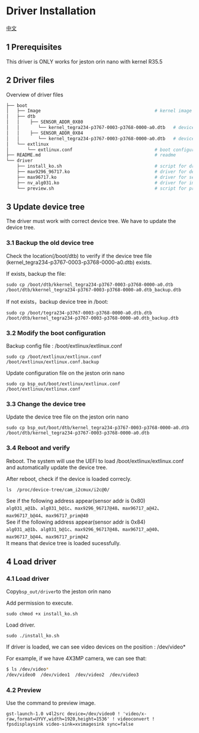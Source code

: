 # Driver Installation
[中文](./README_CN.md)

## 1 Prerequisites

This driver is ONLY works for jeston orin nano with kernel R35.5

## 2 Driver files

Overview of driver files

``` bash
├── boot
│   ├── Image                                           # kernel image
│   ├── dtb
│   │    ├── SENSOR_ADDR_0X80
│   │       └── kernel_tegra234-p3767-0003-p3768-0000-a0.dtb   # device tree (sensor addr 0x80)
│   │    ├── SENSOR_ADDR_0X84
│   │       └── kernel_tegra234-p3767-0003-p3768-0000-a0.dtb   # device tree (sensor addr 0x84)
│   └── extlinux
│       └── extlinux.conf                               # boot configuration
├── README.md                                           # readme
└── driver
    ├── install_ko.sh                                   # script for driver installation 
    ├── max9296_96717.ko                                # driver for deserdes
    ├── max96717.ko                                     # driver for serdes
    ├── nv_alg031.ko                                    # driver for image sensor
    └── preview.sh                                      # script for preview
```
## 3 Update device tree

The driver must work with correct device tree. We have to update the device tree.  

### 3.1 Backup the old device tree

Check the location(/boot/dtb) to verify if the device tree file (kernel_tegra234-p3767-0003-p3768-0000-a0.dtb) exists.  

If exists, backup the file:  

` sudo cp /boot/dtb/kkernel_tegra234-p3767-0003-p3768-0000-a0.dtb /boot/dtb/kkernel_tegra234-p3767-0003-p3768-0000-a0.dtb_backup.dtb  `

If not exists，backup device tree in /boot:  

` sudo cp /boot/tegra234-p3767-0003-p3768-0000-a0.dtb.dtb /boot/dtb/kernel_tegra234-p3767-0003-p3768-0000-a0.dtb_backup.dtb  `

### 3.2 Modify the boot configuration

Backup config file : /boot/extlinux/extlinux.conf

` sudo cp /boot/extlinux/extlinux.conf /boot/extlinux/extlinux.conf.backup `

Update configuration file on the jeston orin nano  

` sudo cp bsp_out/boot/extlinux/extlinux.conf  /boot/extlinux/extlinux.conf `

### 3.3 Change the device tree

Update the device tree file on the jeston orin nano  

` sudo cp bsp_out/boot/dtb/kernel_tegra234-p3767-0003-p3768-0000-a0.dtb /boot/dtb/kernel_tegra234-p3767-0003-p3768-0000-a0.dtb `

### 3.4 Reboot and verify

Reboot. The system will use the UEFI to load /boot/extlinux/extlinux.conf and automatically update the device tree.   

After reboot, check if the device is loaded correcly.  

` ls  /proc/device-tree/cam_i2cmux/i2c@0/ `

See if the following address appear(sensor addr is 0x80)    
`alg031_a@1b`、`alg031_b@1c`、`max9296_96717@48`、`max96717_a@42`、` max96717_b@44`、`max96717_prim@40`  
See if the following address appear(sensor addr is 0x84)  
`alg031_a@1b`、`alg031_b@1c`、`max9296_96717@48`、`max96717_a@40`、` max96717_b@44`、`max96717_prim@42`  
It means that device tree is loaded sucessfully.  

## 4 Load driver

### 4.1 Load driver

Copy` bsp_out/driver `to the jeston orin nano  

Add permission to execute.   

` sudo chmod +x install_ko.sh `

Load driver.  

` sudo ./install_ko.sh `

If driver is loaded, we can see video devices on the position : /dev/video*

For example, if we have 4X3MP camera, we can see that:  

``` bash
$ ls /dev/video*
/dev/video0  /dev/video1  /dev/video2  /dev/video3
```

### 4.2 Preview

Use the command to preview image.  

` gst-launch-1.0 v4l2src device=/dev/video0 ! 'video/x-raw,format=UYVY,width=1920,height=1536' ! videoconvert ! fpsdisplaysink video-sink=xvimagesink sync=false
 `
